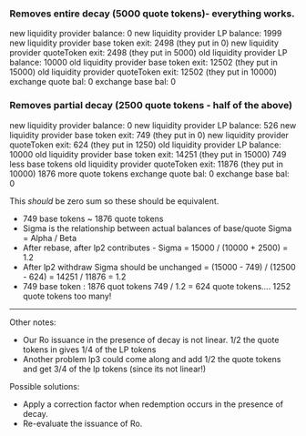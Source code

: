 ### Removes entire decay (5000 quote tokens)- everything works. 

new liquidity provider balance: 0
new liquidity provider LP balance: 1999
new liquidity provider base token exit: 2498 (they put in 0)
new liquidity provider quoteToken exit: 2498 (they put in 5000)
old liquidity provider LP balance: 10000
old liquidity provider base token exit: 12502 (they put in 15000)
old liquidity provider quoteToken exit: 12502 (they put in 10000)
exchange quote bal: 0
exchange base bal: 0


### Removes partial decay (2500 quote tokens - half of the above)

new liquidity provider balance: 0
new liquidity provider LP balance: 526 
new liquidity provider base token exit: 749 (they put in 0)
new liquidity provider quoteToken exit: 624 (they put in 1250)
old liquidity provider LP balance: 10000
old liquidity provider base token exit: 14251 (they put in 15000) 749  less base tokens
old liquidity provider quoteToken exit: 11876 (they put in 10000) 1876 more quote tokens
exchange quote bal: 0
exchange base bal: 0

This _should_ be zero sum so these should be equivalent.

- 749 base tokens ~ 1876 quote tokens
- Sigma is the relationship between actual balances of base/quote Sigma = Alpha / Beta
- After rebase, after lp2 contributes - Sigma = 15000 / (10000 + 2500) = 1.2
- After lp2 withdraw Sigma should be unchanged = (15000 - 749) / (12500 - 624) = 14251 / 11876 = 1.2
- 749 base token : 1876 quot tokens    749 / 1.2 = 624 quote tokens.... 1252 quote tokens too many!

-------------------

Other notes:

- Our Ro issuance in the presence of decay is not linear. 1/2 the quote tokens in gives 1/4 of the LP tokens
- Another problem lp3 could come along and add 1/2 the quote tokens and get 3/4 of the lp tokens (since its not linear!)


Possible solutions:

- Apply a correction factor when redemption occurs in the presence of decay. 
- Re-evaluate the issuance of Ro. 



